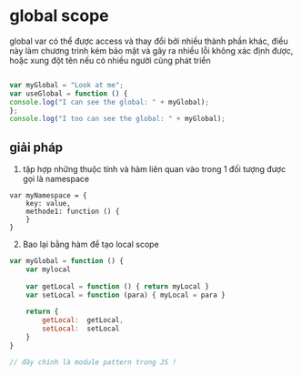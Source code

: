 # global scope

global var có thể được access và thay đổi bởi nhiều thành phần khác, điều này làm chương trình kém bảo mật  và gây ra nhiều lỗi không xác định được, hoặc xung đột tên nếu có nhiều người cũng phát triển

```javascript
var myGlobal = "Look at me";
var useGlobal = function () {
console.log("I can see the global: " + myGlobal);
};
console.log("I too can see the global: " + myGlobal);
```

## giải pháp

1. tập hợp những thuộc tính và hàm liên quan vào trong 1 đối tượng được gọi là namespace

```text
var myNamespace = {
    key: value,
    methode1: function () {
    }  
}
```

2.  Bao lại bằng hàm để tạo local scope

```javascript
var myGlobal = function () {
    var mylocal
    
    var getLocal = function () { return myLocal }
    var setLocal = function (para) { myLocal = para }
    
    return {  
        getLocal:  getLocal,
        setLocal:  setLocal
    }
}

// đây chính là module pattern trong JS !
```

